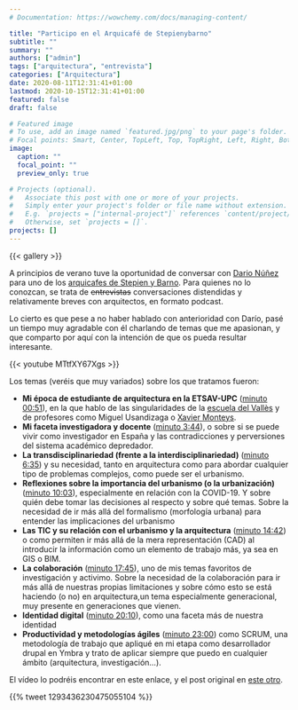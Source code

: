 ```yaml
---
# Documentation: https://wowchemy.com/docs/managing-content/

title: "Participo en el Arquicafé de Stepienybarno"
subtitle: ""
summary: ""
authors: ["admin"]
tags: ["arquitectura", "entrevista"]
categories: ["Arquitectura"]
date: 2020-08-11T12:31:41+01:00
lastmod: 2020-10-15T12:31:41+01:00
featured: false
draft: false

# Featured image
# To use, add an image named `featured.jpg/png` to your page's folder.
# Focal points: Smart, Center, TopLeft, Top, TopRight, Left, Right, BottomLeft, Bottom, BottomRight.
image:
  caption: ""
  focal_point: ""
  preview_only: true

# Projects (optional).
#   Associate this post with one or more of your projects.
#   Simply enter your project's folder or file name without extension.
#   E.g. `projects = ["internal-project"]` references `content/project/deep-learning/index.md`.
#   Otherwise, set `projects = []`.
projects: []
---
```


{{< gallery >}}

A principios de verano tuve la oportunidad de conversar con [Dario Núñez](https://twitter.com/Darionug) para uno de los [arquicafes de Stepien y Barno](https://www.stepienybarno.es/blog/tag/arquicafe/). Para quienes no lo conozcan, se trata de ~~entrevistas~~ conversaciones distendidas y relativamente breves con arquitectos, en formato podcast.

Lo cierto es que pese a no haber hablado con anterioridad con Darío, pasé un tiempo muy agradable con él charlando de temas que me apasionan, y que comparto por aquí con la intención de que os pueda resultar interesante.

{{< youtube MTtfXY67Xgs >}}

Los temas (veréis que muy variados) sobre los que tratamos fueron:

* **Mi época de estudiante de arquitectura en la ETSAV-UPC** ([minuto 00:51](https://youtu.be/MTtfXY67Xgs?t=51)), en la que hablo de las singularidades de la [escuela del Vallès](https://etsav.upc.edu) y de profesores como Miguel Usandizaga o [Xavier Monteys](https://twitter.com/xmonteys).
* **Mi faceta investigadora y docente** ([minuto 3:44](https://youtu.be/MTtfXY67Xgs?t=224)), o sobre si se puede vivir como investigador en España y las contradicciones y perversiones del sistema académico depredador.
* **La transdisciplinariedad  (frente a la interdisciplinariedad)** ([minuto 6:35](https://youtu.be/MTtfXY67Xgs?t=395)) y su necesidad, tanto en arquitectura como para abordar cualquier tipo de problemas complejos, como puede ser el urbanismo.
* **Reflexiones sobre la importancia del urbanismo (o la urbanización)** ([minuto 10:03](https://youtu.be/MTtfXY67Xgs?t=603)), especialmente en relación con la COVID-19. Y sobre quién debe tomar las decisiones al respecto y sobre qué temas. Sobre la necesidad de ir más allá del formalismo (morfología urbana) para entender las implicaciones del urbanismo
* **Las TIC y su relación con el urbanismo y la arquitectura** ([minuto 14:42](https://youtu.be/MTtfXY67Xgs?t=882)) o como permiten ir más allá de la mera representación (CAD) al introducir la información como un elemento de trabajo más, ya sea en GIS o BIM.
* **La colaboración** ([minuto 17:45](https://youtu.be/MTtfXY67Xgs?t=1065)), uno de mis temas favoritos de investigación y activimo. Sobre la necesidad de la colaboración para ir más allá de nuestras propias limitaciones y sobre cómo esto se está haciendo (o no) en arquitectura,un tema especialmente generacional, muy presente en generaciones que vienen.
* **Identidad digital** ([minuto 20:10](https://youtu.be/MTtfXY67Xgs?t=1210)), como una faceta más de nuestra identidad
* **Productividad y metodologías ágiles** ([minuto 23:00](https://youtu.be/MTtfXY67Xgs?t=1380)) como SCRUM, una metodología de trabajo que apliqué en mi etapa como desarrollador drupal en Ymbra y trato de aplicar siempre que puedo en cualquier ámbito (arquitectura, investigación...).


El vídeo lo podréis encontrar en este enlace, y el post original en [este otro](https://www.stepienybarno.es/blog/2020/08/11/arquicafe-con-carlos-camara/).


{{% tweet 1293436230475055104 %}}